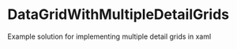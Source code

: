 DataGridWithMultipleDetailGrids
===============================

Example solution for implementing multiple detail grids in xaml
